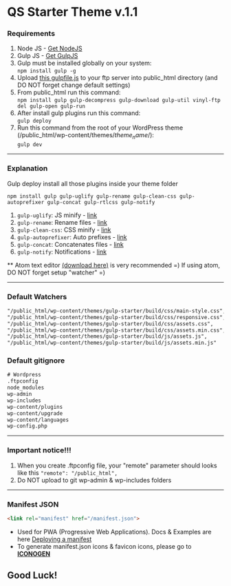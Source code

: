 # QS Starter Theme v.1.1

<h3>Requirements</h3>

1. Node JS - <a href="https://nodejs.org/en/" target="_blank">Get NodeJS</a>
2. Gulp JS - <a href="http://gulpjs.com/" target="_blank">Get GulpJS</a>
3. Gulp must be installed globally on your system:<br>
`npm install gulp -g`
4. Upload <a href="https://gist.github.com/vol4ikman/92e381e5adee0b1e36606d82d5f45613" target="_blank">this gulpfile.js</a> to your ftp server into public_html directory (and DO NOT forget change default settings)
5. From public_html run this command:<br>
`npm install gulp gulp-decompress gulp-download gulp-util vinyl-ftp del gulp-open gulp-run`
6. After install gulp plugins run this command:<br>
`gulp deploy`
7. Run this command from the root of your WordPress theme (/public_html/wp-content/themes/$theme_name$/): <br>
`gulp dev`


<hr>
<h3>Explanation</h3>

Gulp deploy install all those plugins inside your theme folder

`npm install gulp gulp-uglify gulp-rename gulp-clean-css gulp-autoprefixer gulp-concat gulp-rtlcss gulp-notify`

1. `gulp-uglify`: JS minify - <a href="https://www.npmjs.com/package/gulp-uglify" >link</a>
2. `gulp-rename`: Rename files - <a href="https://www.npmjs.com/package/gulp-rename" >link</a>
3. `gulp-clean-css`: CSS minify - <a href="https://www.npmjs.com/package/gulp-clean-css" >link</a>
4. `gulp-autoprefixer`: Auto prefixes - <a href="https://www.npmjs.com/package/gulp-autoprefixer" >link</a>
5. `gulp-concat`: Concatenates files - <a href="https://www.npmjs.com/package/gulp-concat" >link</a>
6. `gulp-notify`: Notifications - <a href="https://www.npmjs.com/package/gulp-notify">link</a>

** Atom text editor <a href="https://atom.io/" target="_blank">(download here)</a> is very recommended =)
If using atom, DO NOT forget setup "watcher" =)

<hr>
<h3>Default Watchers</h3>

```html
"/public_html/wp-content/themes/gulp-starter/build/css/main-style.css",
"/public_html/wp-content/themes/gulp-starter/build/css/responsive.css",
"/public_html/wp-content/themes/gulp-starter/build/css/assets.css",
"/public_html/wp-content/themes/gulp-starter/build/css/assets.min.css",
"/public_html/wp-content/themes/gulp-starter/build/js/assets.js",
"/public_html/wp-content/themes/gulp-starter/build/js/assets.min.js"
```

<h3>Default gitignore</h3>

```html
# Wordpress
.ftpconfig
node_modules
wp-admin
wp-includes
wp-content/plugins
wp-content/upgrade
wp-content/languages
wp-config.php
```

<hr>
<h3>Important notice!!!</h3>
<ol>
  <li>When you create .ftpconfig file, your "remote" parameter should looks like this <code>"remote": "/public_html",</code></li>
<li>Do NOT upload to git wp-admin & wp-includes folders</li>
</ol>

<hr>
<h3>Manifest JSON</h3>

```html
<link rel="manifest" href="/manifest.json">
```

- Used for PWA (Progressive Web Applications). Docs & Examples are here <a href="https://developer.mozilla.org/en-US/docs/Web/Manifest" target="_blank">Deploying a manifest</a>
- To generate manifest.json icons & favicon icons, please go to <a href="http://digitalagencyrankings.com/iconogen/" target="_blank"><strong>ICONOGEN</strong></a>

## Good Luck!
